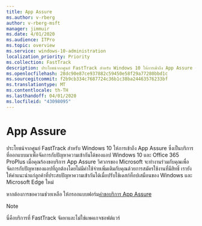 ```yaml
---
title: App Assure
ms.author: v-rberg
author: v-rberg-msft
manager: jimmuir
ms.date: 4/01/2020
ms.audience: ITPro
ms.topic: overview
ms.service: windows-10-administration
localization_priority: Priority
ms.collection: FastTrack
description: ประโยชน์จากศูนย์ FastTrack สําหรับ Windows 10 ให้การเข้าถึง App Assure ซึ่งเป็นบริการที่ออกแบบมาเพื่อจัดการกับปัญหาความเข้ากันได้ของแอป Windows 10 และ Office 365 ProPlus
ms.openlocfilehash: 28dc90e87ce937882c59450e58f29a77280bbd1c
ms.sourcegitcommit: f2b9cb334c7687724c36b1c38ba24463576233bf
ms.translationtype: MT
ms.contentlocale: th-TH
ms.lasthandoff: 04/01/2020
ms.locfileid: "43098095"
---
```

# <a name="app-assure"></a>App Assure

ประโยชน์จากศูนย์ FastTrack สําหรับ Windows 10 ให้การเข้าถึง App Assure ซึ่งเป็นบริการที่ออกแบบมาเพื่อจัดการกับปัญหาความเข้ากันได้ของแอป Windows 10 และ Office 365 ProPlus เมื่อคุณร้องขอบริการ App Assure วิศวกรของ Microsoft จะทํางานร่วมกับคุณเพื่อจัดการกับปัญหาของแอปที่ถูกต้องโดยไม่มีค่าใช้จ่ายเพิ่มเติมกับคุณด้วยการสมัครใช้งานที่มีสิทธิ์ เรายังให้คําแนะนําแก่ลูกค้าที่ประสบปัญหาความเข้ากันได้เมื่อปรับใช้เดสก์ท็อปเสมือนของ Windows และ Microsoft Edge ใหม่ 

หากต้องการขอความช่วยเหลือ ให้กรอกแบบฟอร์ม[คําขอบริการ App Assure](https://go.microsoft.com/fwlink/?linkid=2022721)

  > [!NOTE]
> นี่คือบริการที่ FastTrack จัดหาและไม่ใช่แพคเกจซอฟต์แวร์
